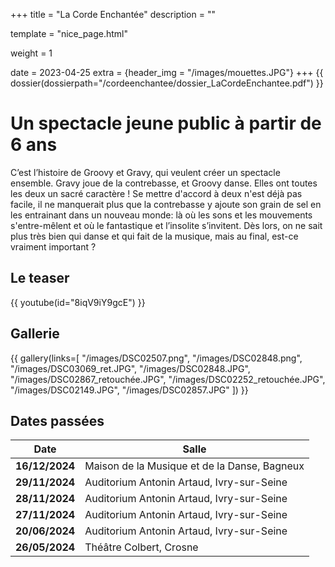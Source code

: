 +++
title = "La Corde Enchantée"
description = ""

template = "nice_page.html"

weight = 1

date = 2023-04-25
extra = {header_img = "/images/mouettes.JPG"}
+++
{{ dossier(dossierpath="/cordeenchantee/dossier_LaCordeEnchantee.pdf") }}




# Un spectacle jeune public à partir de 6 ans
 
C’est l’histoire de Groovy et Gravy, qui veulent créer un spectacle ensemble. 
Gravy joue de la contrebasse, et Groovy danse. Elles ont toutes les deux un sacré caractère ! Se mettre d'accord à deux n'est déjà pas facile, il ne manquerait plus que la contrebasse y ajoute son grain de sel en les entrainant dans un nouveau monde: là où les sons et les mouvements s'entre-mêlent et où le fantastique et l’insolite s’invitent. Dès lors, on ne sait plus très bien qui danse et qui fait de la musique, mais au final, est-ce vraiment important ?






## Le teaser

{{ youtube(id="8iqV9iY9gcE") }}


## Gallerie


{{ gallery(links=[
  "/images/DSC02507.png",
  "/images/DSC02848.png",
  "/images/DSC03069_ret.JPG",
  "/images/DSC02848.JPG",
  "/images/DSC02867_retouchée.JPG",
  "/images/DSC02252_retouchée.JPG",
  "/images/DSC02149.JPG",
  "/images/DSC02857.JPG"
]) }}


## Dates passées

|  Date  | Salle | 
|  ----  | ----- | 
| **16/12/2024** | Maison de la Musique et de la Danse, Bagneux | 
| **29/11/2024** | Auditorium Antonin Artaud, Ivry-sur-Seine | 
| **28/11/2024** | Auditorium Antonin Artaud, Ivry-sur-Seine | 
| **27/11/2024** | Auditorium Antonin Artaud, Ivry-sur-Seine | 
| **20/06/2024** | Auditorium Antonin Artaud, Ivry-sur-Seine | 
| **26/05/2024** | Théâtre Colbert, Crosne | 
 
